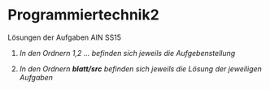 # Programmiertechnik2
Lösungen der Aufgaben AIN SS15


1. *In den Ordnern 1,2 ... befinden sich jeweils die Aufgebenstellung*

2. *In den Ordnern ***blatt/src*** befinden sich jeweils die Lösung der jeweiligen Aufgaben*
